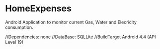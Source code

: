 HomeExpenses
============
Android Application to monitor current Gas, Water and Elecricity consumption.

//Dependencies: none
//DataBase: SQLLite
//BuildTarget Android 4.4 (API Level 19)
